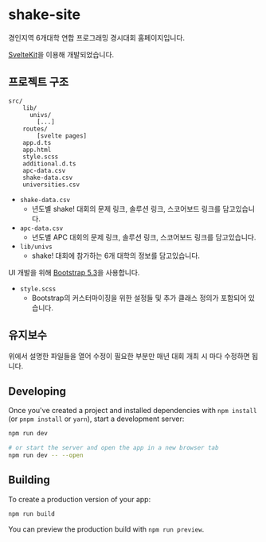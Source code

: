 # shake-site

경인지역 6개대학 연합 프로그래밍 경시대회 홈페이지입니다.

[SvelteKit](https://kit.svelte.dev)을 이용해 개발되었습니다.

## 프로젝트 구조

```
src/
    lib/
      univs/
        [...]
    routes/
        [svelte pages]
    app.d.ts
    app.html
    style.scss
    additional.d.ts
    apc-data.csv
    shake-data.csv
    universities.csv
```

- `shake-data.csv`
  - 년도별 shake! 대회의 문제 링크, 솔루션 링크, 스코어보드 링크를 담고있습니다.
- `apc-data.csv`
  - 년도별 APC 대회의 문제 링크, 솔루션 링크, 스코어보드 링크를 담고있습니다.
- `lib/univs`
  - shake! 대회에 참가하는 6개 대학의 정보를 담고있습니다.

UI 개발을 위해 [Bootstrap 5.3](https://getbootstrap.com/docs/5.3/getting-started/introduction/)을 사용합니다.

- `style.scss`
  - Bootstrap의 커스터마이징을 위한 설정들 및 추가 클래스 정의가 포함되어 있습니다.

## 유지보수

위에서 설명한 파일들을 열어 수정이 필요한 부분만 매년 대회 개최 시 마다 수정하면 됩니다.

## Developing

Once you've created a project and installed dependencies with `npm install` (or `pnpm install` or `yarn`), start a development server:

```bash
npm run dev

# or start the server and open the app in a new browser tab
npm run dev -- --open
```

## Building

To create a production version of your app:

```bash
npm run build
```

You can preview the production build with `npm run preview`.
